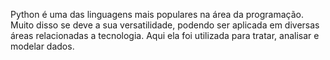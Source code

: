 Python é uma das linguagens mais populares na área da programação. Muito disso se deve a sua versatilidade, podendo ser aplicada em diversas áreas relacionadas a tecnologia. Aqui ela foi utilizada para tratar, analisar e modelar dados. 
